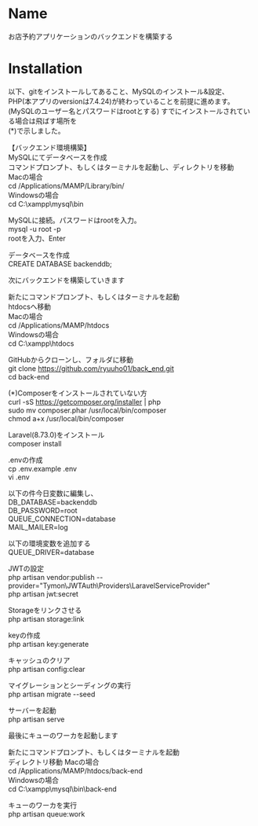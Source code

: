# Name
お店予約アプリケーションのバックエンドを構築する
  
# Installation
以下、gitをインストールしてあること、MySQLのインストール&設定、  
PHP(本アプリのversionは7.4.24)が終わっていることを前提に進めます。  
(MySQLのユーザー名とパスワードはrootとする)
すでにインストールされている場合は飛ばす場所を  
(*)で示しました。
  
【バックエンド環境構築】  
MySQLにてデータベースを作成  
コマンドプロンプト、もしくはターミナルを起動し、ディレクトリを移動  
Macの場合  
cd /Applications/MAMP/Library/bin/  
Windowsの場合  
cd C:\xampp\mysql\bin  
  
MySQLに接続。パスワードはrootを入力。  
mysql -u root -p  
rootを入力、Enter  
  
データベースを作成  
CREATE DATABASE backenddb;
  
次にバックエンドを構築していきます  
  
新たにコマンドプロンプト、もしくはターミナルを起動  
htdocsへ移動  
Macの場合  
cd /Applications/MAMP/htdocs  
Windowsの場合  
cd C:\xampp\htdocs  
  
GitHubからクローンし、フォルダに移動  
git clone https://github.com/ryuuho01/back_end.git  
cd back-end  
  
(*)Composerをインストールされていない方  
curl -sS https://getcomposer.org/installer | php  
sudo mv composer.phar /usr/local/bin/composer  
chmod a+x /usr/local/bin/composer  
  
Laravel(8.73.0)をインストール  
composer install  
  
.envの作成  
cp .env.example .env  
vi .env  
  
以下の件今日変数に編集し、  
DB_DATABASE=backenddb  
DB_PASSWORD=root  
QUEUE_CONNECTION=database  
MAIL_MAILER=log  
  
以下の環境変数を追加する  
QUEUE_DRIVER=database  
  
JWTの設定  
php artisan vendor:publish --provider="Tymon\JWTAuth\Providers\LaravelServiceProvider"  
php artisan jwt:secret  
  
Storageをリンクさせる  
php artisan storage:link  
  
keyの作成  
php artisan key:generate  
  
キャッシュのクリア  
php artisan config:clear  
  
マイグレーションとシーディングの実行  
php artisan migrate --seed  
  
サーバーを起動  
php artisan serve  
  
最後にキューのワーカを起動します
  
新たにコマンドプロンプト、もしくはターミナルを起動  
ディレクトリ移動
Macの場合  
cd /Applications/MAMP/htdocs/back-end  
Windowsの場合  
cd C:\xampp\mysql\bin\back-end  
  
キューのワーカを実行  
php artisan queue:work  
  